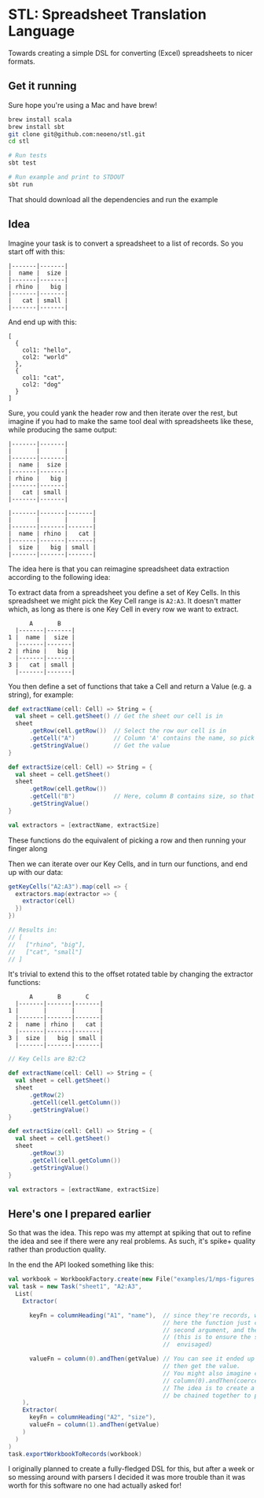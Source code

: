 # STL: Spreadsheet Translation Language

Towards creating a simple DSL for converting (Excel) spreadsheets to nicer formats.

## Get it running

Sure hope you're using a Mac and have brew!

```bash
brew install scala
brew install sbt
git clone git@github.com:neoeno/stl.git
cd stl

# Run tests
sbt test

# Run example and print to STDOUT
sbt run
```

That should download all the dependencies and run the example

## Idea

Imagine your task is to convert a spreadsheet to a list of records. So you start off with this:

```
|-------|-------|
|  name |  size |
|-------|-------|
| rhino |   big |
|-------|-------|
|   cat | small |
|-------|-------|
```

And end up with this:

```
[
  {
    col1: "hello",
    col2: "world"
  },
  {
    col1: "cat",
    col2: "dog"
  }
]
```

Sure, you could yank the header row and then iterate over the rest, but imagine if you had
to make the same tool deal with spreadsheets like these, while producing the same output:

```
|-------|-------|
|       |       |
|-------|-------|
|  name |  size |
|-------|-------|
| rhino |   big |
|-------|-------|
|   cat | small |
|-------|-------|
```

```
|-------|-------|-------|
|       |       |       |
|-------|-------|-------|
|  name | rhino |   cat |
|-------|-------|-------|
|  size |   big | small |
|-------|-------|-------|
```

The idea here is that you can reimagine spreadsheet data extraction according to the
following idea:

To extract data from a spreadsheet you define a set of Key Cells. In this spreadsheet
we might pick the Key Cell range is `A2:A3`. It doesn't matter which, as long as there
is one Key Cell in every row we want to extract.

```
      A       B
  |-------|-------|
1 |  name |  size |
  |-------|-------|
2 | rhino |   big |
  |-------|-------|
3 |   cat | small |
  |-------|-------|
```

You then define a set of functions that take a Cell and return a Value (e.g. a string),
for example:

```scala
def extractName(cell: Cell) => String = {
  val sheet = cell.getSheet() // Get the sheet our cell is in
  sheet
      .getRow(cell.getRow())  // Select the row our cell is in
      .getCell("A")           // Column 'A' contains the name, so pick that one
      .getStringValue()       // Get the value
}

def extractSize(cell: Cell) => String = {
  val sheet = cell.getSheet()
  sheet
      .getRow(cell.getRow())
      .getCell("B")           // Here, column B contains size, so that one instead
      .getStringValue()
}

val extractors = [extractName, extractSize]
```

These functions do the equivalent of picking a row and then running your finger along

Then we can iterate over our Key Cells, and in turn our functions, and end up with our data:

```scala
getKeyCells("A2:A3").map(cell => {
  extractors.map(extractor => {
    extractor(cell)
  })
})

// Results in:
// [
//   ["rhino", "big"],
//   ["cat", "small"]
// ]
```

It's trivial to extend this to the offset rotated table by changing the extractor functions:

```
      A       B       C
  |-------|-------|-------|
1 |       |       |       |
  |-------|-------|-------|
2 |  name | rhino |   cat |
  |-------|-------|-------|
3 |  size |   big | small |
  |-------|-------|-------|
```

```scala
// Key Cells are B2:C2

def extractName(cell: Cell) => String = {
  val sheet = cell.getSheet()
  sheet
      .getRow(2)
      .getCell(cell.getColumn())
      .getStringValue()
}

def extractSize(cell: Cell) => String = {
  val sheet = cell.getSheet()
  sheet
      .getRow(3)
      .getCell(cell.getColumn())
      .getStringValue()
}

val extractors = [extractName, extractSize]

```

## Here's one I prepared earlier

So that was the idea. This repo was my attempt at spiking that out to refine the idea
and see if there were any real problems. As such, it's spike+ quality rather than
production quality.

In the end the API looked something like this:


```scala
val workbook = WorkbookFactory.create(new File("examples/1/mps-figures.xls"))
val task = new Task("sheet1", "A2:A3",
  List(
    Extractor(

      keyFn = columnHeading("A1", "name"),  // since they're records, we need a key — this produces the key
                                            // here the function just checks the cell given contains the
                                            // second argument, and then returns the second argument
                                            // (this is to ensure the spreadsheet is still as the author
                                            //  envisaged)

      valueFn = column(0).andThen(getValue) // You can see it ended up more declarative — go to column 0,
                                            // then get the value.
                                            // You might also imagine cleaning up weird spreadsheets with:
                                            // column(0).andThen(coerceToString).andThen(value)
                                            // The idea is to create a library of 'operators' that can
                                            // be chained together to produce useful effects
    ),
    Extractor(
      keyFn = columnHeading("A2", "size"),
      valueFn = column(1).andThen(getValue)
    )
  )
)
task.exportWorkbookToRecords(workbook)
```

I originally planned to create a fully-fledged DSL for this, but after a week or so messing around with
parsers I decided it was more trouble than it was worth for this software no one had actually asked
for!